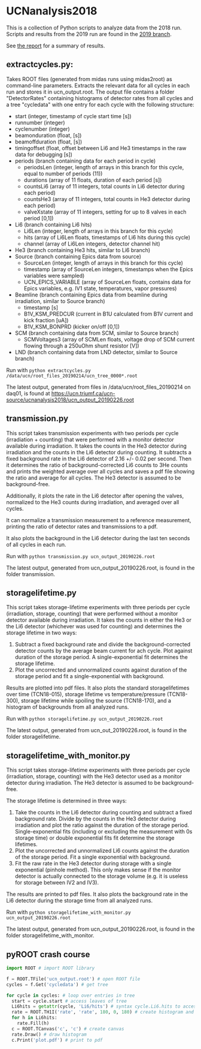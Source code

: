 # UCNanalysis2018

This is a collection of Python scripts to analyze data from the 2018 run. Scripts and results from the 2019 run are found in the [2019 branch](https://github.com/ucn-triumf/UCNanalysis/tree/2019).

See [the report](https://github.com/ucn-triumf/UCNanalysis/blob/master/report/report.pdf) for a summary of results.

## extractcycles.py:

Takes ROOT files (generated from midas runs using midas2root) as command-line parameters. Extracts the relevant data for all cycles in each run and stores it in ucn_output.root.
The output file contains a folder "DetectorRates" containing histograms of detector rates from all cycles and a tree "cycledata" with one entry for each cycle with the following structure:

* start (integer, timestamp of cycle start time [s])
* runnumber (integer)
* cyclenumber (integer)
* beamonduration (float, [s])
* beamoffduration (float, [s])
* timingoffset (float, offset between Li6 and He3 timestamps in the raw data for debugging [s])
* periods (branch containing data for each period in cycle)
  * periodsLen (integer, length of arrays in this branch for this cycle, equal to number of periods (11))
  * durations (array of 11 floats, duration of each period [s])
  * countsLi6 (array of 11 integers, total counts in Li6 detector during each period)
  * countsHe3 (array of 11 integers, total counts in He3 detector during each period)
  * valveXstate (array of 11 integers, setting for up to 8 valves in each period [0,1])
* Li6 (branch containing Li6 hits)
  * Li6Len (integer, length of arrays in this branch for this cycle)
  * hits (array of Li6Len floats, timestamps of Li6 hits during this cycle)
  * channel (array of Li6Len integers, detector channel hit)
* He3 (branch containing He3 hits, similar to Li6 branch)
* Source (branch containing Epics data from source)
  * SourceLen (integer, length of arrays in this branch for this cycle)
  * timestamp (array of SourceLen integers, timestamps when the Epics variables were sampled)
  * UCN_EPICS_VARIABLE (array of SourceLen floats, contains data for Epics variables, e.g. IV1 state, temperatures, vapor pressures)
* Beamline (branch containing Epics data from beamline during irradiation, similar to Source branch)
  * timestamp [s]
  * B1V_KSM_PREDCUR (current in B1U calculated from B1V current and kick fraction [uA])
  * B1V_KSM_BONPRD (kicker on/off [0,1])
* SCM (branch containing data from SCM, similar to Source branch)
  * SCMVoltages3 (array of SCMLen floats, voltage drop of SCM current flowing through a 250uOhm shunt resistor [V])
* LND (branch containing data from LND detector, similar to Source branch)

Run with
`python extractcycles.py /data/ucn/root_files_20190214/ucn_tree_0000*.root`

The latest output, generated from files in /data/ucn/root_files_20190214 on daq01, is found at https://ucn.triumf.ca/ucn-source/ucnanalysis2018/ucn_output_20190226.root

## transmission.py

This script takes transmission experiments with two periods per cycle (irradiation + counting) that were performed with a monitor detector available during irradiation.
It takes the counts in the He3 detector during irradiation and the counts in the Li6 detector during counting.
It subtracts a fixed background rate in the Li6 detector of 2.16 +/- 0.02 per second.
Then it determines the ratio of background-corrected Li6 counts to 3He counts and prints the weighted average over all cycles and saves a pdf file showing the ratio and average for all cycles.
The He3 detector is assumed to be background-free.

Additionally, it plots the rate in the Li6 detector after opening the valves, normalized to the He3 counts during irradiation, and averaged over all cycles.

It can normalize a transmission measurement to a reference measurement, printing the ratio of detector rates and transmissions to a pdf.

It also plots the background in the Li6 detector during the last ten seconds of all cycles in each run.

Run with
`python transmission.py ucn_output_20190226.root`

The latest output, generated from ucn_output_20190226.root, is found in the folder transmission.

## storagelifetime.py

This script takes storage-lifetime experiments with three periods per cycle (irradiation, storage, counting) that were performed without a monitor detector available during irradiation.
It takes the counts in either the He3 or the Li6 detector (whichever was used for counting) and determines the storage lifetime in two ways:
1. Subtract a fixed background rate and divide the background-corrected detector counts by the average beam current for ach cycle. Plot against duration of the storage period. A single-exponential fit determines the storage lifetime.
2. Plot the uncorrected and unnormalized counts against duration of the storage period and fit a single-exponential with background.

Results are plotted into pdf files.
It also plots the standard storagelifetimes over time (TCN18-015), storage lifetime vs temperature/pressure (TCN18-300), storage lifetime while spoiling the source (TCN18-170), and a histogram of backgrounds from all analyzed runs.

Run with
`python storagelifetime.py ucn_output_20190226.root`

The latest output, generated from ucn_out_20190226.root, is found in the folder storagelifetime.

## storagelifetime_with_monitor.py

This script takes storage-lifetime experiments with three periods per cycle (irradiation, storage, counting) with the He3 detector used as a monitor detector during irradiation.
The He3 detector is assumed to be background-free.

The storage lifetime is determined in three ways:
1. Take the counts in the Li6 detector during counting and subtract a fixed background rate. Divide by the counts in the He3 detector during irradiation and plot the ratio against the duration of the storage period. Single-exponential fits (including or excluding the measurement with 0s storage time) or double exponential fits fit determine the storage lifetimes.
2. Plot the uncorrected and unnormalized Li6 counts against the duration of the storage period. Fit a single exponential with background.
3. Fit the raw rate in the He3 detector during storage with a single exponential (pinhole method). This only makes sense if the monitor detector is actually connected to the storage volume (e.g. it is useless for storage between IV2 and IV3).

The results are printed to pdf files.
It also plots the background rate in the Li6 detector during the storage time from all analyzed runs.

Run with
`python storagelifetime_with_monitor.py ucn_output_20190226.root`

The latest output, generated from ucn_output_20190226.root, is found in the folder storagelifetime_with_monitor.

## pyROOT crash course

```python
import ROOT # import ROOT library

f = ROOT.TFile('ucn_output.root') # open ROOT file
cycles = f.Get('cycledata') # get tree

for cycle in cycles: # loop over entries in tree
  start = cycle.start # access leaves of tree
  Li6hits = getattr(cycle, 'Li6/hits') # syntax cycle.Li6.hits to access sub-branches unfortunately not (yet?) supported by pyROOT.
  rate = ROOT.TH1I('rate', 'rate', 180, 0, 180) # create histogram and fill with hits
  for h in Li6hits:
    rate.Fill(h)
  c = ROOT.TCanvas('c', 'c') # create canvas
  rate.Draw() # draw histogram
  c.Print('plot.pdf') # print to pdf
```
